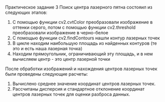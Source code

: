 Практическое задание 3
Поиск центра лазерного пятна состояил из следующих этапов:
1. С помощью функции cv2.cvtColor преобразовали изображение в оттенки серого, потом с помощью функции cv2.threshold преобразовали изображение в черно-белое
2. С помощью функции cv2.findContours нашли контур лазерных точек
3. В цикле находим наибольшую площадь из найденных контуров (те это и есть наша лазерная точка)
4. Находим прямоугольник, ограничивающий эту площадь, и в нем вычисляем центр - это центр лазерной точки
   
После обработки изображений и нахождения центров лазерных точек были проведены следующие расчеты:
1. Вычислено среднее значение координат центров лазерных точек.
2. Рассчитаны дисперсия и стандартное отклонение координат центров лазерных точек для оценки разброса данных.
